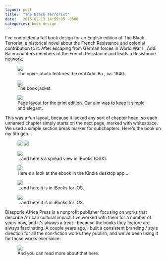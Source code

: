 ```yaml
---
layout: post
title:  "The Black Terrorist"
date:   2016-02-13 14:59:05 -0600
categories: book design
---
```


I've completed a full book design for an English edition of The Black Terrorist, a historical novel about the French Resistance and colonial contribution to it. After escaping from German forces in World War II, Addi Ba  encounters members of the French Resistance and leads a Resistance network.

<figure>
	<img src="/img/bt/bt-cover.jpg">
	<figcaption>The cover photo features the real Addi Ba , ca. 1940.
</figcaption>
</figure>


<figure>
	<img src="/img/bt/bt-jacket.png">
	<figcaption>The book jacket.
</figcaption>
</figure>


<figure>
	<img src="/img/bt/bt-pages.png">
	<figcaption>Page layout for the print edition. Our aim was to keep it simple and elegant.
</figcaption>
</figure>

This was a fun layout, because it lacked any sort of chapter head, so each unnamed chapter simply starts on the next page, marked with whitespace. We used a simple section break marker for subchapters. Here's the book on my 5th gen...

<figure>
	<img src="/img/bt/bt-kindle-1.jpg">
	<img src="/img/bt/bt-kindle-2.jpg">
</figure>


<figure>
	<img src="/img/bt/bt-ibooks-osx.png">
	<figcaption>...and here's a spread view in iBooks (OSX).
</figcaption>
</figure>

<figure>
	<img src="/img/bt/bt-kindle-osx.png">
	<figcaption>Here's a look at the ebook in the Kindle desktop app...
</figcaption>
</figure>


<figure>
	<img src="/img/bt/bt-ibooks-osx.png">
	<figcaption>...and here it is in iBooks for iOS.</figcaption>
</figure>

<figure>
	<img src="/img/bt/bt-ibooks-ios.png">
	<figcaption>...and here it is in iBooks for iOS.</figcaption>
</figure>


Diasporic Africa Press is a nonprofit publisher focusing on works that describe African cultural impact. I've worked with them for a number of years now, and it's always a treat--because the books they feature are always fascinating. A couple years ago, I built a consistent branding / style direction for all the non-fiction works they publish, and we've been using it for those works ever since:

<figure>
	<img src="/img/bt/dap-array.png">
	<figcaption>And  you can read more about that here.</figcaption>
</figure>

